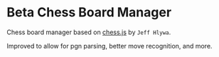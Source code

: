 
# Beta Chess Board Manager

Chess board manager based on [chess.js](https://github.com/jhlywa/chess.js)
by ``Jeff Hlywa``.

Improved to allow for pgn parsing, better move recognition, and more.
